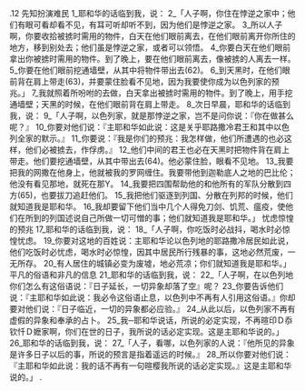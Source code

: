 .12 
先知扮演难民 
1_耶和华的话临到我，说： 2_「人子啊，你住在悖逆之家中；他们有眼可看却看不见，有耳可听却听不到，因为他们是悖逆之家。 3_所以人子啊，你要收拾被掳时需用的物件，白天在他们眼前离去，在他们眼前离开你所住的地方，移到别处去；他们虽是悖逆之家，或者可以领悟。 4_你要白天在他们眼前拿出你被掳时需用的物件。到了晚上，要在他们眼前离去，像被掳的人离去一样。 5_你要在他们眼前挖通墙壁，从其中将物件带出去(62)。 6_到天黑时，在他们眼前背在肩上带走(63)，并要蒙住脸看不见地，因为我要使你成为以色列家的预兆。」 
7_我就照着所吩咐的去做，白天拿出被掳时需用的物件。到了晚上，用手挖通墙壁；天黑的时候，在他们眼前背在肩上带走。 
8_次日早晨，耶和华的话临到我，说： 9_「人子啊，以色列家，就是那悖逆之家，岂不是问你说：『你在做甚么呢？』 10_你要对他们说：『主耶和华如此说：这是关乎耶路撒冷君王和其中以色列全家的默示。』 11_你要说：『我是你们的预兆：我怎样做，他们所遭遇的也必这样，他们必被掳去，作俘虏。』 12_他们中间的君王也必在天黑时把物件背在肩上带走。他们要挖通墙壁，从其中带出去(64)。他必蒙住脸，眼看不见地。 13_我要把我的网撒在他身上，他就被我的罗网缠住。我要带他到迦勒底人之地的巴比伦；他没有看见那地，就死在那Y。 14_我要把四围帮助他的和他所有的军队分散到四方(65)，也要拔刀追赶他们。 15_我把他们驱逐到列国、分散在列邦的时候，他们就知道我是耶和华。 16_我却要留下他们当中几个人得免刀剑、饥荒、瘟疫，使他们在所到的列国述说自己所做一切可憎的事；他们就知道我是耶和华。」 
忧虑惊惶的预兆 
17_耶和华的话临到我，说： 18_「人子啊，你吃饭时必战抖，喝水时必惊惶忧虑。 19_你要对这地的百姓说：主耶和华论以色列地的耶路撒冷居民如此说，他们吃饭时必忧虑，喝水时必惊惶，因其中居民所行残暴的事，这地必然荒废，一无所存。 20_有人居住的城镇必变为废墟，地必荒凉；你们就知道我是耶和华。」 
平凡的俗语和非凡的信息 
21_耶和华的话临到我，说： 22_「人子啊，在以色列地你们怎么有这俗语说：『日子延长，一切异象却落了空』呢？ 23_你要告诉他们说：『主耶和华如此说：我必令这俗语止息，以色列中不再有人引用这俗语。』你却要对他们说：『日子临近，一切的异象都必应验。』 24_从此以后，以色列家不再有虚假的异象和奉承的占卜。 25_我─耶和华说话，所说的必定实现，不再暄印Ｄ忝钦忏Ｄ嬷家啊，你们在世的日子，我所说的话必定实现。这是主耶和华说的。」 
26_耶和华的话临到我，说： 27_「人子，看哪，以色列家的人说：『他所见的异象是许多日子以后的事，所说的预言是指着遥远的时候。』 28_所以你要对他们说：『主耶和华如此说：我的话不再有一句暄樱我所说的话必定实现。』这是主耶和华说的。」 
.